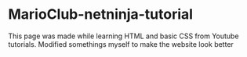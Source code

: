 # MarioClub-netninja-tutorial
This page was made while learning HTML and basic CSS from Youtube tutorials. Modified somethings myself to make the website look better
